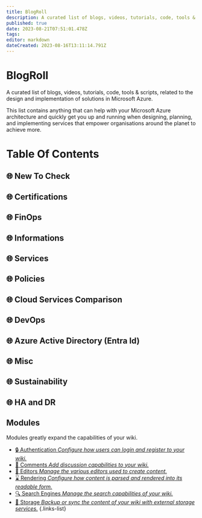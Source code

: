 ```yaml
---
title: BlogRoll
description: A curated list of blogs, videos, tutorials, code, tools & scripts, related to the design and implementation of solutions in Microsoft Azure.
published: true
date: 2023-08-21T07:51:01.478Z
tags: 
editor: markdown
dateCreated: 2023-08-16T13:11:14.791Z
---
```


# BlogRoll

A curated list of blogs, videos, tutorials, code, tools & scripts, related to the design and implementation of solutions in Microsoft Azure.

This list contains anything that can help with your Microsoft Azure architecture and quickly get you up and running when designing, planning, and implementing services that empower organisations around the planet to achieve more.

# Table Of Contents

## :globe_with_meridians: New To Check

## :globe_with_meridians: Certifications

## :globe_with_meridians: FinOps

## :globe_with_meridians: Informations

## :globe_with_meridians: Services

## :globe_with_meridians: Policies

## :globe_with_meridians: Cloud Services Comparison

## :globe_with_meridians: DevOps

## :globe_with_meridians: Azure Active Directory (Entra Id)

## :globe_with_meridians: Misc

## :globe_with_meridians: Sustainability

## :globe_with_meridians: HA and DR

## Modules
Modules greatly expand the capabilities of your wiki.
- [:lock: Authentication *Configure how users can login and register to your wiki.*]()
- [:speech_balloon: Comments *Add discussion capabilities to your wiki.*](/comments)
- [:pencil: Editors *Manage the various editors used to create content.*](/editors)
- [:hourglass: Rendering *Configure how content is parsed and rendered into its readable form.*](/rendering)
- [:mag: Search Engines *Manage the search capabilities of your wiki.*](/search)
- [:floppy_disk: Storage *Backup or sync the content of your wiki with external storage services.*](/storage)
{.links-list}